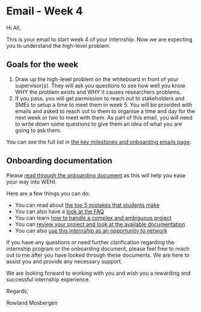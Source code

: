 # Email - Week 4

Hi All,

This is your email to start week 4 of your internship. Now we are expecting you to understand the high-level problem.

## Goals for the week

1. Draw up the high-level problem on the whiteboard in front of your supervisor(s). They will ask you questions to see how well you know WHY the problem exists and WHY it causes researchers problems. 
2. If you pass, you will get permission to reach out to stakeholders and SMEs to setup a time to meet them in week 5. You will be provided with emails and asked to reach out to them to organise a time and day for the next week or two to meet with them. As part of this email, you will need to write down some questions to give them an idea of what you are going to ask them.

You can see the full list in [the key milestones and onboarding emails page](emails-and-key-milestones).

## Onboarding documentation

Please [read through the onboarding document](https://doi.org/10.6084/m9.figshare.23280815) as this will help you ease your way into WEHI.

Here are a few things you can do:

- You can read about [the top 5 mistakes that students make](https://wehi-researchcomputing.github.io/top-5-mistakes)
- You can also have a [look at the FAQ](https://wehi-researchcomputing.github.io/faq)
- You can learn [how to handle a complex and ambiguous project](https://wehi-researchcomputing.github.io/complex-projects) 
- You can [review your project and look at the available documentation](https://wehi-researchcomputing.github.io/project-wikis)
- You can also [use this internship as an opportunity to network](faq#i-know-that-the-internships-are-usually-100-offsite-but-what-if-i-want-to-go-into-the-office-sometimes)

If you have any questions or need further clarification regarding the internship program or the onboarding document, please feel free to reach out to me after you have looked through these documents. We are here to assist you and provide any necessary support.

We are looking forward to working with you and wish you a rewarding and successful internship experience.

Regards,

Rowland Mosbergen
